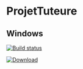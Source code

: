 # ProjetTuteure

## Windows

[![Build status](https://ci.appveyor.com/api/projects/status/cdb5lysbmnavcxsd?svg=true)](https://ci.appveyor.com/project/L0L022/projettuteure)

[ ![Download](https://api.bintray.com/packages/l0l022/Windows/ProjetTuteure/images/download.svg) ](https://bintray.com/l0l022/Windows/ProjetTuteure/_latestVersion)
